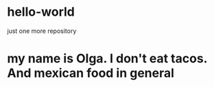 # hello-world
just one more repository
# my name is Olga. I don't eat tacos. And mexican food in general
